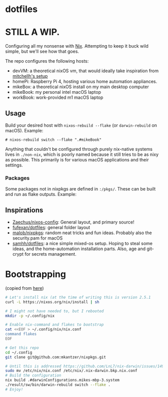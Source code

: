 # dotfiles

# STILL A WIP.

Configuring all my nonsense with [Nix](https://nixos.org). Attempting to keep it buck wild simple, but we'll see how that goes.

The repo configures the following hosts:

- devVM: a theoretical nixOS vm, that would ideally take inspiration from [mitchellh's setup](https://github.com/mitchellh/nixos-config)
- homePi: Raspberry Pi 4, hosting various home automation appliances. 
- mikeBox: a theoretical nixOS install on my main desktop computer
- mikeBook: my personal intel macOS laptop
- workBook: work-provided m1 macOS laptop

## Usage

Build your desired host with `nixos-rebuild --flake` (or `darwin-rebuild` on macOS). Example:

```console
# nixos-rebuild switch --flake ".#mikeBook"
```
Anything that couldn't be configured through purely nix-native systems lives in `./non-nix`, which is poorly named because it still tries to be as nixy as possible. This primarily is for various macOS applications and their settings.

### Packages

Some packages not in nixpkgs are defined in `:/pkgs/`. These can be built and run as flake outputs. Example:
 
## Inspirations

- [Zaechus/nixos-config](https://github.com/Zaechus/nixos-config): General layout, and primary source!
- [fufexan/dotfiles](https://github.com/fufexan/dotfiles): general folder layout
- [malob/nixpkgs](https://github.com/malob/nixpkgs): random neat tricks and fun ideas. Probably also the security.pam for macOS
- [samhh/dotfiles](https://github.com/samhh/dotfiles): a nice simple mixed-os setup. Hoping to steal some ideas, and the home-automation installation parts. Also, age and git-crypt for secrets management.

# Bootstrapping

(copied from [here](https://github.com/mkantzer/nixpkgs/blob/8dd81419f0b4064278aa5c5d054ef877f7de3e18/readme.md#L6-L7))

```sh
# Let's install nix (at the time of writing this is version 2.5.1
curl -L https://nixos.org/nix/install | sh

# I might not have needed to, but I rebooted
mkdir -p ~/.config/nix

# Enable nix-command and flakes to bootstrap 
cat <<EOF > ~/.config/nix/nix.conf
command flakes
EOF

# Get this repo
cd ~/.config
git clone git@github.com:mkantzer/nixpkgs.git

# Until this is addressed https://github.com/LnL7/nix-darwin/issues/149
sudo mv /etc/nix/nix.conf /etc/nix/.nix-darwin.bkp.nix.conf
# Build the configuration
nix build .#darwinConfigurations.mikes-mbp-3.system
./result/sw/bin/darwin-rebuild switch --flake .
# Enjoy!
```